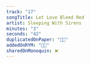 ```yaml
---
track: "17"
songTitle: Let Love Bleed Red
artist: Sleeping With Sirens
minutes: "3"
seconds: "42"
duplicatedOnPaper: "👍🏻"
addedOnRYM: "👍🏻"
sharedOnMonoquin: ❌
---
```

